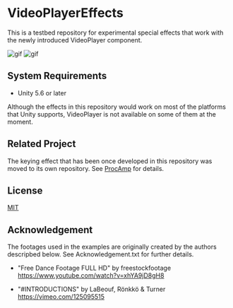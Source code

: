 VideoPlayerEffects
==================

This is a testbed repository for experimental special effects that work with
the newly introduced VideoPlayer component.

![gif](http://i.imgur.com/XQD2LDP.gif)
![gif](http://i.imgur.com/gOBZWmO.gif)

System Requirements
-------------------

- Unity 5.6 or later

Although the effects in this repository would work on most of the platforms
that Unity supports, VideoPlayer is not available on some of them at the moment.

Related Project
---------------

The keying effect that has been once developed in this repository was moved
to its own repository. See [ProcAmp] for details.

[ProcAmp]: https://github.com/keijiro/ProcAmp

License
-------

[MIT](LICENSE.md)

Acknowledgement
---------------

The footages used in the examples are originally created by the authors
descripbed below. See Acknowledgement.txt for further details.

- "Free Dance Footage FULL HD" by freestockfootage
  https://www.youtube.com/watch?v=xhYA9jD8gH8

- "\#INTRODUCTIONS" by LaBeouf, Rönkkö & Turner
  https://vimeo.com/125095515
